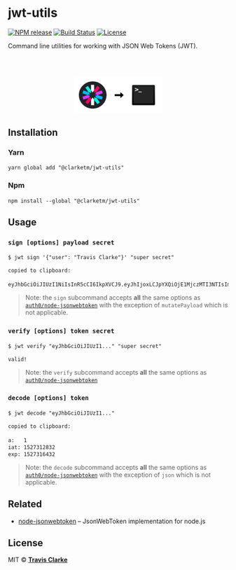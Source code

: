 # jwt-utils

[![NPM release](https://img.shields.io/npm/v/@clarketm/jwt-utils.svg)](https://www.npmjs.com/package/@clarketm/jwt-utils)
[![Build Status](https://circleci.com/gh/clarketm/jwt-utils.svg?style=shield)](https://circleci.com/gh/clarketm/jwt-utils)
[![License](https://img.shields.io/npm/l/@clarketm/jwt-utils.svg)](LICENSE.md)

Command line utilities for working with JSON Web Tokens (JWT).

<br>
<br>
<a href="https://github.com/clarketm/jwt-utils">
  <p align="center"><img width="40%" src="/hero.png" /></p>
</a>

## Installation

### Yarn

```shell
yarn global add "@clarketm/jwt-utils"
```

### Npm

```shell
npm install --global "@clarketm/jwt-utils"
```

## Usage

### `sign [options] payload secret`

```shell
$ jwt sign '{"user": "Travis Clarke"}' "super secret"
```

```shell
copied to clipboard:

eyJhbGciOiJIUzI1NiIsInR5cCI6IkpXVCJ9.eyJhIjoxLCJpYXQiOjE1MjczMTI3NTIsImV4cCI6MTUyNzMxNjM1Mn0.2l4wyaoxNBBY7nvm6sAqAcmXSuuKjBubNo_h42hcigU
```

> Note: the `sign` subcommand accepts **all** the same options as [`auth0/node-jsonwebtoken`](https://github.com/auth0/node-jsonwebtoken#jwtsignpayload-secretorprivatekey-options-callback) with the exception of `mutatePayload` which is not applicable.

### `verify [options] token secret`

```shell
$ jwt verify "eyJhbGciOiJIUzI1..." "super secret"
```

```
valid!
```

> Note: the `verify` subcommand accepts **all** the same options as [`auth0/node-jsonwebtoken`](https://github.com/auth0/node-jsonwebtoken#jwtverifytoken-secretorpublickey-options-callback)

### `decode [options] token`

```shell
$ jwt decode "eyJhbGciOiJIUzI1..."
```

```shell
copied to clipboard:

a:   1
iat: 1527312832
exp: 1527316432
```

> Note: the `decode` subcommand accepts **all** the same options as [`auth0/node-jsonwebtoken`](https://github.com/auth0/node-jsonwebtoken#jwtverifytoken-secretorpublickey-options-callback) with the exception of `json` which is not applicable.

## Related

* [node-jsonwebtoken](https://github.com/auth0/node-jsonwebtoken) – JsonWebToken implementation for node.js

## License

MIT &copy; [**Travis Clarke**](https://blog.travismclarke.com/)
